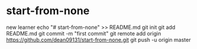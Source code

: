 # start-from-none
new learner
echo "# start-from-none" >> README.md
git init
git add README.md
git commit -m "first commit"
git remote add origin https://github.com/dean09131/start-from-none.git
git push -u origin master
